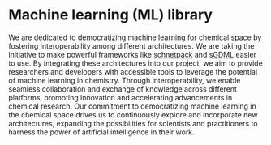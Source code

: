 # Machine learning (ML) library

We are dedicated to democratizing machine learning for chemical space by fostering interoperability among different architectures. We are taking the initiative to make powerful frameworks like [schnetpack](https://github.com/atomistic-machine-learning/schnetpack) and [sGDML](http://sgdml.org/) easier to use. By integrating these architectures into our project, we aim to provide researchers and developers with accessible tools to leverage the potential of machine learning in chemistry. Through interoperability, we enable seamless collaboration and exchange of knowledge across different platforms, promoting innovation and accelerating advancements in chemical research. Our commitment to democratizing machine learning in the chemical space drives us to continuously explore and incorporate new architectures, expanding the possibilities for scientists and practitioners to harness the power of artificial intelligence in their work.
